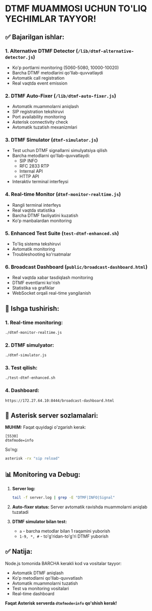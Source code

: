 # DTMF MUAMMOSI UCHUN TO'LIQ YECHIMLAR TAYYOR!

## ✅ Bajarilgan ishlar:

### 1. **Alternative DTMF Detector** (`/lib/dtmf-alternative-detector.js`)
- Ko'p portlarni monitoring (5060-5080, 10000-10020)
- Barcha DTMF metodlarini qo'llab-quvvatlaydi
- Avtomatik call registration
- Real vaqtda event emission

### 2. **DTMF Auto-Fixer** (`/lib/dtmf-auto-fixer.js`)
- Avtomatik muammolarni aniqlash
- SIP registration tekshiruvi
- Port availability monitoring
- Asterisk connectivity check
- Avtomatik tuzatish mexanizmlari

### 3. **DTMF Simulator** (`dtmf-simulator.js`)
- Test uchun DTMF signallarni simulyatsiya qilish
- Barcha metodlarni qo'llab-quvvatlaydi:
  - SIP INFO
  - RFC 2833 RTP
  - Internal API
  - HTTP API
- Interaktiv terminal interfeysi

### 4. **Real-time Monitor** (`dtmf-monitor-realtime.js`)
- Rangli terminal interfeys
- Real vaqtda statistika
- Barcha DTMF faoliyatini kuzatish
- Ko'p manbalardan monitoring

### 5. **Enhanced Test Suite** (`test-dtmf-enhanced.sh`)
- To'liq sistema tekshiruvi
- Avtomatik monitoring
- Troubleshooting ko'rsatmalar

### 6. **Broadcast Dashboard** (`public/broadcast-dashboard.html`)
- Real vaqtda xabar tasdiqlash monitoring
- DTMF eventlarni ko'rish
- Statistika va grafiklar
- WebSocket orqali real-time yangilanish

## 🚀 Ishga tushirish:

### 1. Real-time monitoring:
```bash
./dtmf-monitor-realtime.js
```

### 2. DTMF simulyator:
```bash
./dtmf-simulator.js
```

### 3. Test qilish:
```bash
./test-dtmf-enhanced.sh
```

### 4. Dashboard:
```
https://172.27.64.10:8444/broadcast-dashboard.html
```

## 🔧 Asterisk server sozlamalari:

**MUHIM:** Faqat quyidagi o'zgarish kerak:

```
[5530]
dtmfmode=info
```

So'ng:
```bash
asterisk -rx "sip reload"
```

## 📊 Monitoring va Debug:

1. **Server log:**
   ```bash
   tail -f server.log | grep -E "DTMF|INFO|Signal"
   ```

2. **Auto-fixer status:**
   Server avtomatik ravishda muammolarni aniqlab tuzatadi

3. **DTMF simulator bilan test:**
   - `a` - barcha metodlar bilan 1 raqamini yuborish
   - `1-9, *, #` - to'g'ridan-to'g'ri DTMF yuborish

## ✅ Natija:

Node.js tomonida BARCHA kerakli kod va vositalar tayyor:
- Avtomatik DTMF aniqlash
- Ko'p metodlarni qo'llab-quvvatlash
- Avtomatik muammolarni tuzatish
- Test va monitoring vositalari
- Real-time dashboard

**Faqat Asterisk serverda `dtmfmode=info` qo'shish kerak!**
